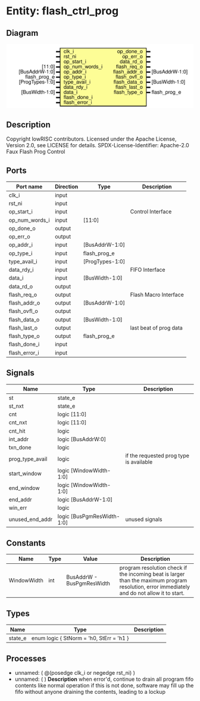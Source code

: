 # Entity: flash_ctrl_prog

## Diagram

![Diagram](flash_ctrl_prog.svg "Diagram")
## Description

Copyright lowRISC contributors.
 Licensed under the Apache License, Version 2.0, see LICENSE for details.
 SPDX-License-Identifier: Apache-2.0
 Faux Flash Prog Control
 
## Ports

| Port name      | Direction | Type            | Description            |
| -------------- | --------- | --------------- | ---------------------- |
| clk_i          | input     |                 |                        |
| rst_ni         | input     |                 |                        |
| op_start_i     | input     |                 | Control Interface      |
| op_num_words_i | input     | [11:0]          |                        |
| op_done_o      | output    |                 |                        |
| op_err_o       | output    |                 |                        |
| op_addr_i      | input     | [BusAddrW-1:0]  |                        |
| op_type_i      | input     | flash_prog_e    |                        |
| type_avail_i   | input     | [ProgTypes-1:0] |                        |
| data_rdy_i     | input     |                 | FIFO Interface         |
| data_i         | input     | [BusWidth-1:0]  |                        |
| data_rd_o      | output    |                 |                        |
| flash_req_o    | output    |                 | Flash Macro Interface  |
| flash_addr_o   | output    | [BusAddrW-1:0]  |                        |
| flash_ovfl_o   | output    |                 |                        |
| flash_data_o   | output    | [BusWidth-1:0]  |                        |
| flash_last_o   | output    |                 | last beat of prog data |
| flash_type_o   | output    | flash_prog_e    |                        |
| flash_done_i   | input     |                 |                        |
| flash_error_i  | input     |                 |                        |
## Signals

| Name            | Type                       | Description                              |
| --------------- | -------------------------- | ---------------------------------------- |
| st              | state_e                    |                                          |
| st_nxt          | state_e                    |                                          |
| cnt             | logic [11:0]               |                                          |
| cnt_nxt         | logic [11:0]               |                                          |
| cnt_hit         | logic                      |                                          |
| int_addr        | logic [BusAddrW:0]         |                                          |
| txn_done        | logic                      |                                          |
| prog_type_avail | logic                      | if the requested prog type is available  |
| start_window    | logic [WindowWidth-1:0]    |                                          |
| end_window      | logic [WindowWidth-1:0]    |                                          |
| end_addr        | logic [BusAddrW-1:0]       |                                          |
| win_err         | logic                      |                                          |
| unused_end_addr | logic [BusPgmResWidth-1:0] | unused signals                           |
## Constants

| Name        | Type | Value                     | Description                                                                                                                                   |
| ----------- | ---- | ------------------------- | --------------------------------------------------------------------------------------------------------------------------------------------- |
| WindowWidth | int  | BusAddrW - BusPgmResWidth | program resolution check if the incoming beat is larger than the maximum program resolution, error immediately and do not allow it to start.  |
## Types

| Name    | Type                                                  | Description |
| ------- | ----------------------------------------------------- | ----------- |
| state_e | enum logic {     StNorm  = 'h0,     StErr   = 'h1   } |             |
## Processes
- unnamed: ( @(posedge clk_i or negedge rst_ni) )
- unnamed: (  )
**Description**
when error'd, continue to drain all program fifo contents like normal operation
if this is not done, software may fill up the fifo without anyone
draining the contents, leading to a lockup

